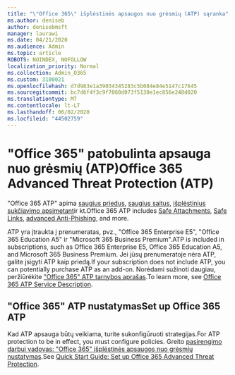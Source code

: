 ```yaml
---
title: "\"Office 365\" išplėstinės apsaugos nuo grėsmių (ATP) sąranka"
ms.author: deniseb
author: denisebmsft
manager: laurawi
ms.date: 04/21/2020
ms.audience: Admin
ms.topic: article
ROBOTS: NOINDEX, NOFOLLOW
localization_priority: Normal
ms.collection: Admin_O365
ms.custom: 3100021
ms.openlocfilehash: d7d983e1a39034345283c5b084e84e5147c17645
ms.sourcegitcommit: bc7d6f4f3c9f7060d073f5130e1ec856e248d020
ms.translationtype: MT
ms.contentlocale: lt-LT
ms.lasthandoff: 06/02/2020
ms.locfileid: "44502759"
---
```

# <a name="office-365-advanced-threat-protection-atp"></a><span data-ttu-id="26e06-102">"Office 365" patobulinta apsauga nuo grėsmių (ATP)</span><span class="sxs-lookup"><span data-stu-id="26e06-102">Office 365 Advanced Threat Protection (ATP)</span></span>

<span data-ttu-id="26e06-103">"Office 365 ATP" apima [saugius priedus](https://docs.microsoft.com/microsoft-365/security/office-365-security/atp-safe-attachments), [saugius saitus](https://docs.microsoft.com/microsoft-365/security/office-365-security/atp-safe-links), [išplėstinius sukčiavimo apsimetant](https://docs.microsoft.com/microsoft-365/security/office-365-security/atp-anti-phishing)ir kt.</span><span class="sxs-lookup"><span data-stu-id="26e06-103">Office 365 ATP includes [Safe Attachments](https://docs.microsoft.com/microsoft-365/security/office-365-security/atp-safe-attachments), [Safe Links](https://docs.microsoft.com/microsoft-365/security/office-365-security/atp-safe-links), [advanced Anti-Phishing](https://docs.microsoft.com/microsoft-365/security/office-365-security/atp-anti-phishing), and more.</span></span> 

<span data-ttu-id="26e06-104">ATP yra įtraukta į prenumeratas, pvz., "Office 365 Enterprise E5", "Office 365 Education A5" ir "Microsoft 365 Business Premium".</span><span class="sxs-lookup"><span data-stu-id="26e06-104">ATP is included in subscriptions, such as Office 365 Enterprise E5, Office 365 Education A5, and Microsoft 365 Business Premium.</span></span> <span data-ttu-id="26e06-105">Jei jūsų prenumeratoje nėra ATP, galite įsigyti ATP kaip priedą.</span><span class="sxs-lookup"><span data-stu-id="26e06-105">If your subscription does not include ATP, you can potentially purchase ATP as an add-on.</span></span> <span data-ttu-id="26e06-106">Norėdami sužinoti daugiau, peržiūrėkite ["Office 365" ATP tarnybos aprašas](https://docs.microsoft.com/office365/servicedescriptions/office-365-advanced-threat-protection-service-description).</span><span class="sxs-lookup"><span data-stu-id="26e06-106">To learn more, see [Office 365 ATP Service Description](https://docs.microsoft.com/office365/servicedescriptions/office-365-advanced-threat-protection-service-description).</span></span>

## <a name="set-up-office-365-atp"></a><span data-ttu-id="26e06-107">"Office 365" ATP nustatymas</span><span class="sxs-lookup"><span data-stu-id="26e06-107">Set up Office 365 ATP</span></span>

<span data-ttu-id="26e06-108">Kad ATP apsauga būtų veikiama, turite sukonfigūruoti strategijas.</span><span class="sxs-lookup"><span data-stu-id="26e06-108">For ATP protection to be in effect, you must configure policies.</span></span> <span data-ttu-id="26e06-109">Greito [pasirengimo darbui vadovas: "Office 365" išplėstinės apsaugos nuo grėsmių nustatymas](https://docs.microsoft.com/office365/securitycompliance/checklist-atp-setup).</span><span class="sxs-lookup"><span data-stu-id="26e06-109">See [Quick Start Guide: Set up Office 365 Advanced Threat Protection](https://docs.microsoft.com/office365/securitycompliance/checklist-atp-setup).</span></span>

